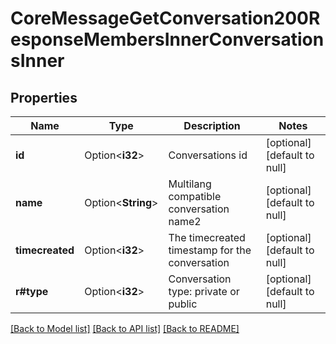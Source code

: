 # CoreMessageGetConversation200ResponseMembersInnerConversationsInner

## Properties

Name | Type | Description | Notes
------------ | ------------- | ------------- | -------------
**id** | Option<**i32**> | Conversations id | [optional][default to null]
**name** | Option<**String**> | Multilang compatible conversation name2 | [optional][default to null]
**timecreated** | Option<**i32**> | The timecreated timestamp for the conversation | [optional][default to null]
**r#type** | Option<**i32**> | Conversation type: private or public | [optional][default to null]

[[Back to Model list]](../README.md#documentation-for-models) [[Back to API list]](../README.md#documentation-for-api-endpoints) [[Back to README]](../README.md)


